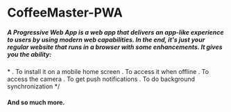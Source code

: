 # CoffeeMaster-PWA

##### A Progressive Web App is a web app that delivers an app-like experience to users by using modern web capabilities. In the end, it's just your regular website that runs in a browser with some enhancements. It gives you the ability:
\*
. To install it on a mobile home screen
. To access it when offline
. To access the camera
. To get push notifications
. To do background synchronization
*/
#### And so much more.
